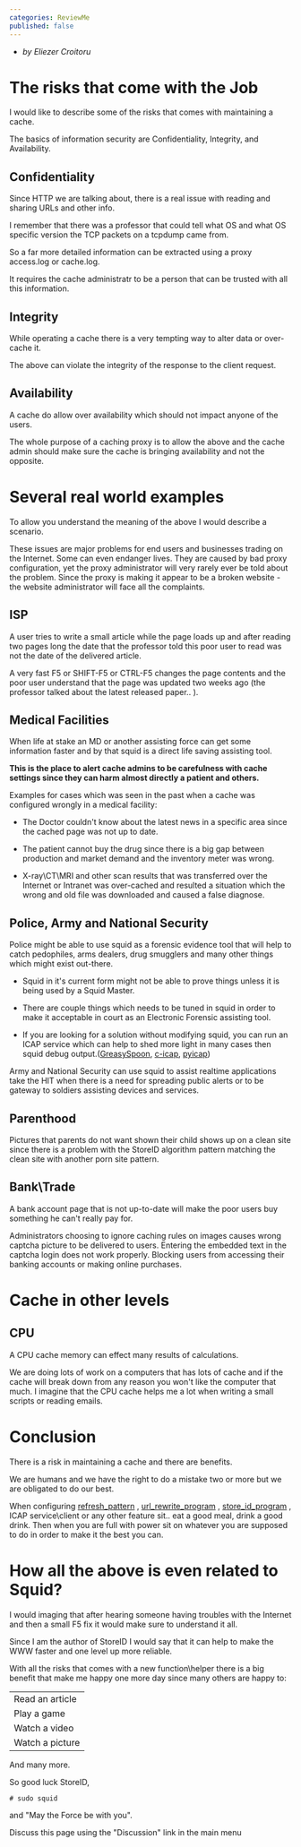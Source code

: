 ```yaml
---
categories: ReviewMe
published: false
---
```

  - *by Eliezer Croitoru*

# The risks that come with the Job

I would like to describe some of the risks that comes with maintaining a
cache.

The basics of information security are Confidentiality, Integrity, and
Availability.

## Confidentiality

Since HTTP we are talking about, there is a real issue with reading and
sharing URLs and other info.

I remember that there was a professor that could tell what OS and what
OS specific version the TCP packets on a tcpdump came from.

So a far more detailed information can be extracted using a proxy
access.log or cache.log.

It requires the cache administratr to be a person that can be trusted
with all this information.

## Integrity

While operating a cache there is a very tempting way to alter data or
over-cache it.

The above can violate the integrity of the response to the client
request.

## Availability

A cache do allow over availability which should not impact anyone of the
users.

The whole purpose of a caching proxy is to allow the above and the cache
admin should make sure the cache is bringing availability and not the
opposite.

# Several real world examples

To allow you understand the meaning of the above I would describe a
scenario.

These issues are major problems for end users and businesses trading on
the Internet. Some can even endanger lives. They are caused by bad proxy
configuration, yet the proxy administrator will very rarely ever be told
about the problem. Since the proxy is making it appear to be a broken
website - the website administrator will face all the complaints.

## ISP

A user tries to write a small article while the page loads up and after
reading two pages long the date that the professor told this poor user
to read was not the date of the delivered article.

A very fast F5 or SHIFT-F5 or CTRL-F5 changes the page contents and the
poor user understand that the page was updated two weeks ago (the
professor talked about the latest released paper.. ).

## Medical Facilities

When life at stake an MD or another assisting force can get some
information faster and by that squid is a direct life saving assisting
tool.

**This is the place to alert cache admins to be carefulness with cache
settings since they can harm almost directly a patient and others.**

Examples for cases which was seen in the past when a cache was
configured wrongly in a medical facility:

  - The Doctor couldn't know about the latest news in a specific area
    since the cached page was not up to date.

  - The patient cannot buy the drug since there is a big gap between
    production and market demand and the inventory meter was wrong.

  - X-ray\\CT\\MRI and other scan results that was transferred over the
    Internet or Intranet was over-cached and resulted a situation which
    the wrong and old file was downloaded and caused a false diagnose.

## Police, Army and National Security

Police might be able to use squid as a forensic evidence tool that will
help to catch pedophiles, arms dealers, drug smugglers and many other
things which might exist out-there.

  - Squid in it's current form might not be able to prove things unless
    it is being used by a Squid Master.

  - There are couple things which needs to be tuned in squid in order to
    make it acceptable in court as an Electronic Forensic assisting
    tool.

  - If you are looking for a solution without modifying squid, you can
    run an ICAP service which can help to shed more light in many cases
    then squid debug
    output.([GreasySpoon](http://www.squid-cache.org/Misc/icap.html),
    [c-icap](http://c-icap.sourceforge.net/),
    [pyicap](https://github.com/netom/pyicap))

Army and National Security can use squid to assist realtime applications
take the HIT when there is a need for spreading public alerts or to be
gateway to soldiers assisting devices and services.

## Parenthood

Pictures that parents do not want shown their child shows up on a clean
site since there is a problem with the StoreID algorithm pattern
matching the clean site with another porn site pattern.

## Bank\\Trade

A bank account page that is not up-to-date will make the poor users buy
something he can't really pay for.

Administrators choosing to ignore caching rules on images causes wrong
captcha picture to be delivered to users. Entering the embedded text in
the captcha login does not work properly. Blocking users from accessing
their banking accounts or making online purchases.

# Cache in other levels

## CPU

A CPU cache memory can effect many results of calculations.

We are doing lots of work on a computers that has lots of cache and if
the cache will break down from any reason you won't like the computer
that much. I imagine that the CPU cache helps me a lot when writing a
small scripts or reading emails.

# Conclusion

There is a risk in maintaining a cache and there are benefits.

We are humans and we have the right to do a mistake two or more but we
are obligated to do our best.

When configuring
[refresh_pattern](http://www.squid-cache.org/Doc/config/refresh_pattern)
,
[url_rewrite_program](http://www.squid-cache.org/Doc/config/url_rewrite_program)
,
[store_id_program](http://www.squid-cache.org/Doc/config/store_id_program)
, ICAP service\\client or any other feature sit.. eat a good meal, drink
a good drink. Then when you are full with power sit on whatever you are
supposed to do in order to make it the best you can.

# How all the above is even related to Squid?

I would imaging that after hearing someone having troubles with the
Internet and then a small F5 fix it would make sure to understand it
all.

Since I am the author of StoreID I would say that it can help to make
the WWW faster and one level up more reliable.

With all the risks that comes with a new function\\helper there is a big
benefit that make me happy one more day since many others are happy to:

|                 |
| --------------- |
| Read an article |
| Play a game     |
| Watch a video   |
| Watch a picture |

And many more.

So good luck StoreID,

    # sudo squid

and "May the Force be with you".

Discuss this page using the "Discussion" link in the main menu
